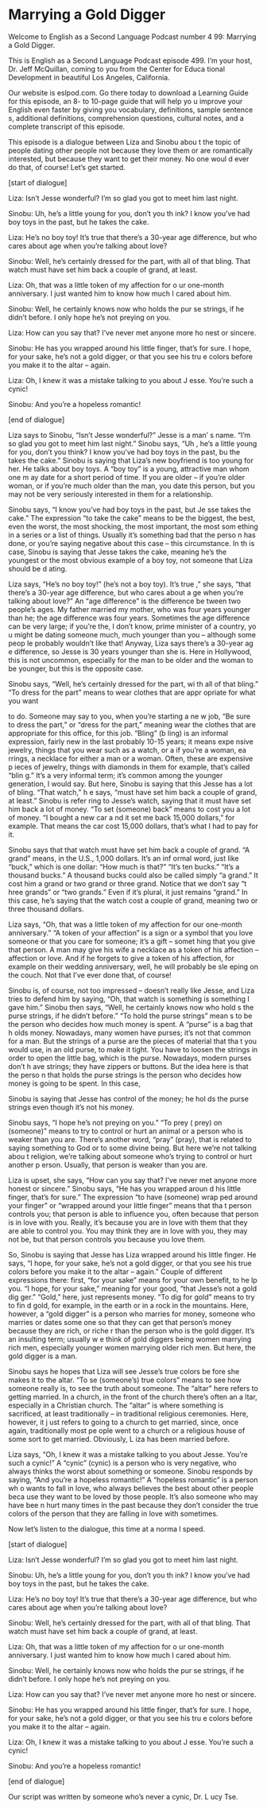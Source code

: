 # Marrying a Gold Digger

Welcome to English as a Second Language Podcast number 4 99: Marrying a Gold Digger.

This is English as a Second Language Podcast episode 499.  I’m your host, Dr. Jeff McQuillan, coming to you from the Center for Educa tional Development in beautiful Los Angeles, California.

Our website is eslpod.com.  Go there today to download a  Learning Guide for this episode, an 8- to 10-page guide that will help yo u improve your English even faster by giving you vocabulary, definitions, sample sentence s, additional definitions, comprehension questions, cultural notes, and a complete transcript of this episode.

This episode is a dialogue between Liza and Sinobu abou t the topic of people dating other people not because they love them or are  romantically interested, but because they want to get their money.  No one woul d ever do that, of course! Let’s get started.

[start of dialogue]

Liza:  Isn’t Jesse wonderful?  I’m so glad you got to meet  him last night.

Sinobu:  Uh, he’s a little young for you, don’t you th ink?  I know you’ve had boy toys in the past, but he takes the cake.

Liza:  He’s no boy toy!  It’s true that there’s a 30-year age difference, but who cares about age when you’re talking about love?

Sinobu:  Well, he’s certainly dressed for the part, with  all of that bling.  That watch must have set him back a couple of grand, at least.

Liza:  Oh, that was a little token of my affection for o ur one-month anniversary.  I just wanted him to know how much I cared about him.

Sinobu:  Well, he certainly knows now who holds the pur se strings, if he didn’t before.  I only hope he’s not preying on you.

Liza:  How can you say that?  I’ve never met anyone more ho nest or sincere.

 Sinobu:  He has you wrapped around his little finger,  that’s for sure.  I hope, for your sake, he’s not a gold digger, or that you see his tru e colors before you make it to the altar – again.

Liza:  Oh, I knew it was a mistake talking to you about J esse.  You’re such a cynic!

Sinobu:  And you’re a hopeless romantic!

[end of dialogue]

Liza says to Sinobu, “Isn’t Jesse wonderful?”  Jesse is a man’ s name.  “I’m so glad you got to meet him last night.”  Sinobu says, “Uh , he’s a little young for you, don’t you think?  I know you’ve had boy toys in the past, bu the takes the cake.” Sinobu is saying that Liza’s new boyfriend is too young for  her.  He talks about boy toys.  A “boy toy” is a young, attractive man whom one m ay date for a short period of time.  If you are older – if you’re older woman, or if you’re much older than the man, you date this person, but you may not be very seriously interested in them for a relationship.

Sinobu says, “I know you’ve had boy toys in the past, but Je sse takes the cake.” The expression “to take the cake” means to be the biggest,  the best, even the worst, the most shocking, the most important, the most som ething in a series or a list of things.  Usually it’s something bad that the perso n has done, or you’re saying negative about this case – this circumstance.  In th is case, Sinobu is saying that Jesse takes the cake, meaning he’s the youngest or  the most obvious example of a boy toy, not someone that Liza should be d ating.

Liza says, “He’s no boy toy!” (he’s not a boy toy).  It’s true ,” she says, “that there’s a 30-year age difference, but who cares about a ge when you’re talking about love?”  An “age difference” is the difference be tween two people’s ages. My father married my mother, who was four years younger than he; the age difference was four years.  Sometimes the age difference  can be very large; if you’re the, I don’t know, prime minister of a country, yo u might be dating someone much, much younger than you – although some peop le probably wouldn’t like that!  Anyway, Liza says there’s a 30-year ag e difference, so Jesse is 30 years younger than she is.  Here in Hollywood, this is not uncommon, especially for the man to be older and the woman to be  younger, but this is the opposite case.

Sinobu says, “Well, he’s certainly dressed for the part, wi th all of that bling.”  “To dress for the part” means to wear clothes that are appr opriate for what you want

 to do.  Someone may say to you, when you’re starting a ne w job, “Be sure to dress the part,” or “dress for the part,” meaning wear the clothes that are appropriate for this office, for this job.  “Bling” (b ling) is an informal expression, fairly new in the last probably 10-15 years; it means expe nsive jewelry, things that you wear such as a watch, or a if you’re a woman, ea rrings, a necklace for either a man or a woman.  Often, these are expensive p ieces of jewelry, things with diamonds in them for example, that’s called “blin g.”  It’s a very informal term; it’s common among the younger generation, I would say.  But here, Sinobu is saying that this Jesse has a lot of bling.  “That watch,” h e says, “must have set him back a couple of grand, at least.”  Sinobu is refer ring to Jesse’s watch, saying that it must have set him back a lot of money.  “To set (someone) back” means to cost you a lot of money.  “I bought a new car a nd it set me back 15,000 dollars,” for example.  That means the car cost 15,000 dollars, that’s what I had to pay for it.

Sinobu says that that watch must have set him back a couple of grand.  “A grand” means, in the U.S., 1,000 dollars.  It’s an inf ormal word, just like “buck,” which is one dollar: “How much is that?”  “It’s ten bucks.”   “It’s a thousand bucks.” A thousand bucks could also be called simply “a grand.”  It  cost him a grand or two grand or three grand.  Notice that we don’t say “t hree grands” or “two grands.”  Even if it’s plural, it just remains “grand.”  In this case, he’s saying that the watch cost a couple of grand, meaning two or three thousand dollars.

Liza says, “Oh, that was a little token of my affection for our one-month anniversary.”  “A token of your affection” is a sign or a symbol that you love someone or that you care for someone; it’s a gift – somet hing that you give that person.  A man may give his wife a necklace as a token of his affection – affection or love.  And if he forgets to give a token of  his affection, for example on their wedding anniversary, well, he will probably be sle eping on the couch.  Not that I’ve ever done that, of course!

Sinobu is, of course, not too impressed – doesn’t really like Jesse, and Liza tries to defend him by saying, “Oh, that watch is something is something I gave him.” Sinobu then says, “Well, he certainly knows now who hold s the purse strings, if he didn’t before.”  “To hold the purse strings” mean s to be the person who decides how much money is spent.  A “purse” is a bag that h olds money. Nowadays, many women have purses; it’s not that common for a man.  But the strings of a purse are the pieces of material that tha t you would use, in an old purse, to make it tight.  You have to loosen the strings in order to open the little bag, which is the purse.  Nowadays, modern purses don’t h ave strings; they have zippers or buttons.  But the idea here is that the perso n that holds the purse strings is the person who decides how money is going to be spent.  In this case,

 Sinobu is saying that Jesse has control of the money; he hol ds the purse strings even though it’s not his money.

Sinobu says, “I hope he’s not preying on you.”  “To prey ( prey) on (someone)” means to try to control or hurt an animal or a person who is weaker than you are. There’s another word, “pray” (pray), that is related to saying something to God or to some divine being.  But here we’re not talking abou t religion, we’re talking about someone who’s trying to control or hurt another p erson.  Usually, that person is weaker than you are.

Liza is upset, she says, “How can you say that?  I’ve never met  anyone more honest or sincere.”  Sinobu says, “He has you wrapped aroun d his little finger, that’s for sure.”  The expression “to have (someone) wrap ped around your finger” or “wrapped around your little finger” means that tha t person controls you; that person is able to influence you, often because that person  is in love with you. Really, it’s because you are in love with them that they are able to control you. You may think they are in love with you, they may not be, but that person controls you because you love them.

So, Sinobu is saying that Jesse has Liza wrapped around his little finger.  He says, “I hope, for your sake, he’s not a gold digger, or that you see his true colors before you make it to the altar – again.”  Couple of different expressions there: first, “for your sake” means for your own benefit, to he lp you.  “I hope, for your sake,” meaning for your good, “that Jesse’s not a gold dig ger.”  “Gold,” here, just represents money.  “To dig for gold” means to try to fin d gold, for example, in the earth or in a rock in the mountains.  Here, however, a “gold digger” is a person who marries for money, someone who marries or dates some one so that they can get that person’s money because they are rich, or riche r than the person who is the gold digger.  It’s an insulting term; usually w e think of gold diggers being women marrying rich men, especially younger women marrying  older rich men. But here, the gold digger is a man.

Sinobu says he hopes that Liza will see Jesse’s true colors be fore she makes it to the altar.  “To se (someone’s) true colors” means to see how someone really is, to see the truth about someone.  The “altar” here refers to getting married.  In a church, in the front of the church there’s often an a ltar, especially in a Christian church.  The “altar” is where something is sacrificed, at least traditionally – in traditional religious ceremonies.  Here, however, it j ust refers to going to a church to get married, since, once again, traditionally most pe ople went to a church or a religious house of some sort to get married.  Obviously, L iza has been married before.

 Liza says, “Oh, I knew it was a mistake talking to you about  Jesse.  You’re such a cynic!”  A “cynic” (cynic) is a person who is very negative, who always thinks the worst about something or someone.  Sinobu responds by saying, “And you’re a hopeless romantic!”  A “hopeless romantic” is a person wh o wants to fall in love, who always believes the best about other people beca use they want to be loved by those people.  It’s also someone who may have bee n hurt many times in the past because they don’t consider the true colors of the person that they are falling in love with sometimes.

Now let’s listen to the dialogue, this time at a norma l speed.

[start of dialogue]

Liza:  Isn’t Jesse wonderful?  I’m so glad you got to meet  him last night.

Sinobu:  Uh, he’s a little young for you, don’t you th ink?  I know you’ve had boy toys in the past, but he takes the cake.

Liza:  He’s no boy toy!  It’s true that there’s a 30-year age difference, but who cares about age when you’re talking about love?

Sinobu:  Well, he’s certainly dressed for the part, with  all of that bling.  That watch must have set him back a couple of grand, at least.

Liza:  Oh, that was a little token of my affection for o ur one-month anniversary.  I just wanted him to know how much I cared about him.

Sinobu:  Well, he certainly knows now who holds the pur se strings, if he didn’t before.  I only hope he’s not preying on you.

Liza:  How can you say that?  I’ve never met anyone more ho nest or sincere.

Sinobu:  He has you wrapped around his little finger,  that’s for sure.  I hope, for your sake, he’s not a gold digger, or that you see his tru e colors before you make it to the altar – again.

Liza:  Oh, I knew it was a mistake talking to you about J esse.  You’re such a cynic!

Sinobu:  And you’re a hopeless romantic!

[end of dialogue]

 Our script was written by someone who’s never a cynic, Dr. L ucy Tse.





